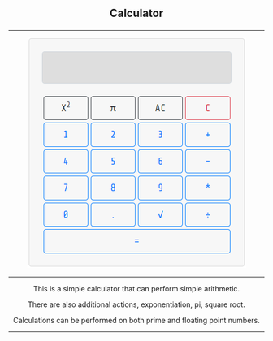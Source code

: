 ## <p align='center'>Calculator</p>
<hr>
<div align='center'> 
<p align='center'><img src='Screenshot 2023-02-10 10.00.43.png'></p>
<hr>

This is a simple calculator that can perform simple arithmetic.<br>

There are also additional actions, exponentiation, pi, square root.<br>

Calculations can be performed on both prime and floating point numbers.</div>
<hr>
